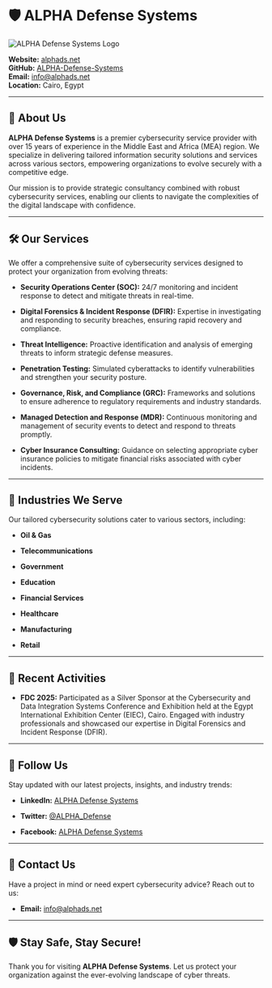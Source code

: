 # 🛡️ ALPHA Defense Systems

![ALPHA Defense Systems Logo](https://www.alphads.net/wp-content/uploads/2021/04/Vector-Smart-Object.png)  <!-- Replace with your actual logo -->

**Website:** [alphads.net](http://alphads.net/)  
**GitHub:** [ALPHA-Defense-Systems](https://github.com/ALPHA-Defense-Systems)  
**Email:** [info@alphads.net](mailto:info@alphads.net)  
**Location:** Cairo, Egypt

---

## 🔐 About Us

**ALPHA Defense Systems** is a premier cybersecurity service provider with over 15 years of experience in the Middle East and Africa (MEA) region. We specialize in delivering tailored information security solutions and services across various sectors, empowering organizations to evolve securely with a competitive edge.

Our mission is to provide strategic consultancy combined with robust cybersecurity services, enabling our clients to navigate the complexities of the digital landscape with confidence.

---

## 🛠️ Our Services

We offer a comprehensive suite of cybersecurity services designed to protect your organization from evolving threats:

- **Security Operations Center (SOC):** 24/7 monitoring and incident response to detect and mitigate threats in real-time.

- **Digital Forensics & Incident Response (DFIR):** Expertise in investigating and responding to security breaches, ensuring rapid recovery and compliance.

- **Threat Intelligence:** Proactive identification and analysis of emerging threats to inform strategic defense measures.

- **Penetration Testing:** Simulated cyberattacks to identify vulnerabilities and strengthen your security posture.

- **Governance, Risk, and Compliance (GRC):** Frameworks and solutions to ensure adherence to regulatory requirements and industry standards.

- **Managed Detection and Response (MDR):** Continuous monitoring and management of security events to detect and respond to threats promptly.

- **Cyber Insurance Consulting:** Guidance on selecting appropriate cyber insurance policies to mitigate financial risks associated with cyber incidents.

---

## 🏢 Industries We Serve

Our tailored cybersecurity solutions cater to various sectors, including:

- **Oil & Gas**

- **Telecommunications**

- **Government**

- **Education**

- **Financial Services**

- **Healthcare**

- **Manufacturing**

- **Retail**

---

## 📢 Recent Activities

- **FDC 2025:** Participated as a Silver Sponsor at the Cybersecurity and Data Integration Systems Conference and Exhibition held at the Egypt International Exhibition Center (EIEC), Cairo. Engaged with industry professionals and showcased our expertise in Digital Forensics and Incident Response (DFIR).

---

## 📣 Follow Us

Stay updated with our latest projects, insights, and industry trends:

- **LinkedIn:** [ALPHA Defense Systems](https://www.linkedin.com/company/alpha-defense-systems)

- **Twitter:** [@ALPHA_Defense](https://twitter.com/ALPHA_Defense)

- **Facebook:** [ALPHA Defense Systems](https://www.facebook.com/THEALPHADS/)

---

## 📧 Contact Us

Have a project in mind or need expert cybersecurity advice? Reach out to us:

- **Email:** [info@alphads.net](mailto:info@alphads.net)

---

## 🛡️ Stay Safe, Stay Secure!

Thank you for visiting **ALPHA Defense Systems**. Let us protect your organization against the ever-evolving landscape of cyber threats.
